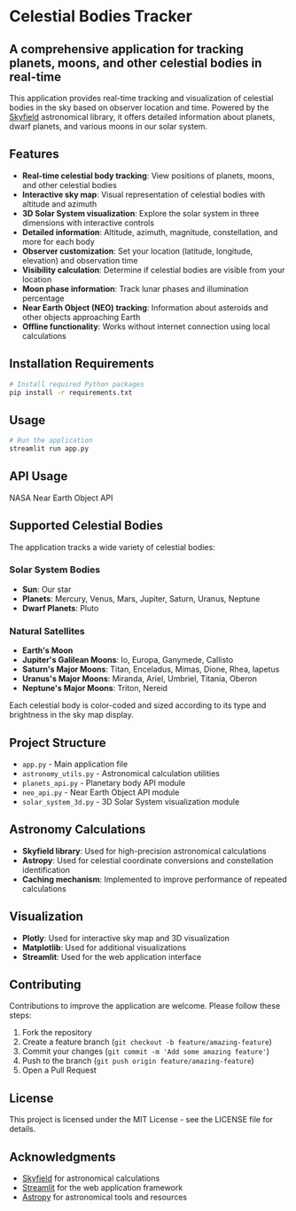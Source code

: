 # Celestial Bodies Tracker

## A comprehensive application for tracking planets, moons, and other celestial bodies in real-time

This application provides real-time tracking and visualization of celestial bodies in the sky based on observer location and time. Powered by the [Skyfield](https://rhodesmill.org/skyfield/) astronomical library, it offers detailed information about planets, dwarf planets, and various moons in our solar system.

## Features

- **Real-time celestial body tracking**: View positions of planets, moons, and other celestial bodies
- **Interactive sky map**: Visual representation of celestial bodies with altitude and azimuth
- **3D Solar System visualization**: Explore the solar system in three dimensions with interactive controls
- **Detailed information**: Altitude, azimuth, magnitude, constellation, and more for each body
- **Observer customization**: Set your location (latitude, longitude, elevation) and observation time
- **Visibility calculation**: Determine if celestial bodies are visible from your location
- **Moon phase information**: Track lunar phases and illumination percentage
- **Near Earth Object (NEO) tracking**: Information about asteroids and other objects approaching Earth
- **Offline functionality**: Works without internet connection using local calculations

## Installation Requirements

```bash
# Install required Python packages
pip install -r requirements.txt
```

## Usage

```bash
# Run the application
streamlit run app.py
```

## API Usage

NASA Near Earth Object API


## Supported Celestial Bodies

The application tracks a wide variety of celestial bodies:

### Solar System Bodies
- **Sun**: Our star
- **Planets**: Mercury, Venus, Mars, Jupiter, Saturn, Uranus, Neptune
- **Dwarf Planets**: Pluto

### Natural Satellites
- **Earth's Moon**
- **Jupiter's Galilean Moons**: Io, Europa, Ganymede, Callisto
- **Saturn's Major Moons**: Titan, Enceladus, Mimas, Dione, Rhea, Iapetus
- **Uranus's Major Moons**: Miranda, Ariel, Umbriel, Titania, Oberon
- **Neptune's Major Moons**: Triton, Nereid

Each celestial body is color-coded and sized according to its type and brightness in the sky map display.

## Project Structure

- `app.py` - Main application file
- `astronomy_utils.py` - Astronomical calculation utilities
- `planets_api.py` - Planetary body API module
- `neo_api.py` - Near Earth Object API module
- `solar_system_3d.py` - 3D Solar System visualization module

## Astronomy Calculations
- **Skyfield library**: Used for high-precision astronomical calculations
- **Astropy**: Used for celestial coordinate conversions and constellation identification
- **Caching mechanism**: Implemented to improve performance of repeated calculations

## Visualization
- **Plotly**: Used for interactive sky map and 3D visualization
- **Matplotlib**: Used for additional visualizations
- **Streamlit**: Used for the web application interface

## Contributing

Contributions to improve the application are welcome. Please follow these steps:

1. Fork the repository
2. Create a feature branch (`git checkout -b feature/amazing-feature`)
3. Commit your changes (`git commit -m 'Add some amazing feature'`)
4. Push to the branch (`git push origin feature/amazing-feature`)
5. Open a Pull Request

## License

This project is licensed under the MIT License - see the LICENSE file for details.

## Acknowledgments

- [Skyfield](https://rhodesmill.org/skyfield/) for astronomical calculations
- [Streamlit](https://streamlit.io/) for the web application framework
- [Astropy](https://www.astropy.org/) for astronomical tools and resources

